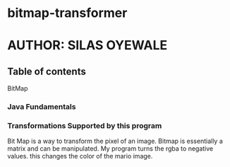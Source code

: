 # bitmap-transformer

# AUTHOR: SILAS OYEWALE
## Table of contents
BitMap
### Java Fundamentals

### Transformations Supported by this program
<!-- Short summary or background information -->
Bit Map is a way to transform the pixel of an image. Bitmap is essentially a matrix and can be manipulated. 
My program turns the rgba to negative values. this changes the color of the mario image. 
